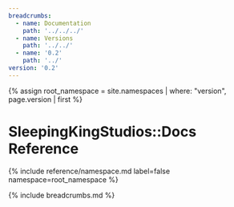 ```yaml
---
breadcrumbs:
  - name: Documentation
    path: '../../../'
  - name: Versions
    path: '../../'
  - name: '0.2'
    path: '../'
version: '0.2'
---
```


{% assign root_namespace = site.namespaces | where: "version", page.version | first %}

# SleepingKingStudios::Docs Reference

{% include reference/namespace.md label=false namespace=root_namespace %}

{% include breadcrumbs.md %}
